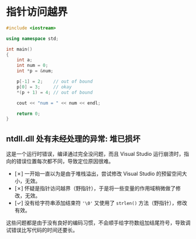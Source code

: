 # 指针访问越界

```cpp
#include <iostream>

using namespace std;

int main()
{
    int a;
    int num = 0;
    int *p = &num;

    p[-1] = 2;    // out of bound
    p[0] = 3;     // okay
    *(p + 1) = 4; // out of bound

    cout << "num = " << num << endl;

    return 0;
}
```

## ntdll.dll 处有未经处理的异常: 堆已损坏

这是一个运行时错误，编译通过完全没问题，而且 Visual Studio 运行崩溃时，指向的错误位置每次都不同，导致定位原因很难。

- [&#10007;] 一开始一直以为是由于堆栈溢出，尝试修改 Visual Studio 的预留空间大小，无效。
- [&#10007;] 怀疑是指针访问越界（野指针），于是将一些变量的作用域稍微做了修改，无效。
- [&#10003;] 没有给字符串添加结束符 `'\0'` 又使用了 `strlen()` 方法（野指针），修改有效。

这些问题都是由于没有良好的编码习惯，不会顺手给字符数组加结尾符号，导致调试错误比写代码的时间还要长。
